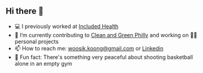 ## Hi there 👋

- 💻 I previously worked at [Included Health](https://includedhealth.com/)
- 🔭 I’m currently contributing to [Clean and Green Philly](https://github.com/CodeForPhilly/clean-and-green-philly) and working on 🕵️‍♂️ personal projects
- 📫 How to reach me: woosik.koong@gmail.com or [Linkedin](https://www.linkedin.com/in/wakoong/)
- 🏀 Fun fact: There's something very peaceful about shooting basketball alone in an empty gym

